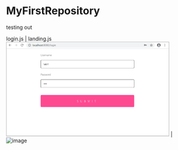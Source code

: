 # MyFirstRepository
testing out

login.js | landing.js
![image](/sample/login.jpg "login") | ![image](/sample/assetlist.jpg "assetlist")
